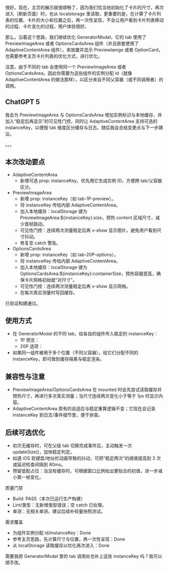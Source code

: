 很好。现在，主页的展示就很顺畅了，因为我们恰当地初始化了卡片的尺寸，再次进入（刷新页面）时，也从 localstorage 里读取，更重要的是，在计算了卡片列表的位置、卡片的大小和位置之后，再一次性呈现，不会让用户看到卡片列表移动的过程、卡片变化的过程，用户体验很好。

那么，沿着这个思路，我们继续优化 GeneratorModal，它的 tab 使用了 PreviewImageArea 或者 OptionsCardsArea 组件（并且嵌套使用了 AdaptiveContentArea 组件），来放置并显示 PreviewIamge 或者 OptionCard，也需要参考主页卡片列表的优化方式，进行优化。

注意，由于不同的 tab 会使用同一个 PreviewImageArea 或者 OptionsCardsArea，因此你需要为这些组件的实例分配 id（就像 AdaptiveContentArea 的做法那样），以区分来自不同父容器（或不同调用者）的调用。



## ChatGPT 5

我会为 PreviewImageArea 与 OptionsCardsArea 增加实例标识与本地缓存、并加入“稳定后再显示”的可见性门控，同时让 AdaptiveContentArea 支持可选的 instanceKey，以便按 tab 维度区分缓存与日志。随后我会总结变更点与下一步建议。

。。。

## 本次改动要点

- AdaptiveContentArea
  - 新增可选 prop: instanceKey。优先用它生成实例 ID，方便跨 tab/父容器区分。
- PreviewImageArea
  - 新增 prop: instanceKey（如 tab-1P-preview）。
  - 将 instanceKey 传给内部 AdaptiveContentArea。
  - 加入本地缓存：localStorage 键为 PreviewImageArea:${instanceKey}:size，预热 content 区域尺寸，减少首帧跳动。
  - 可见性门控：连续两次测量稳定后再 v-show 显示图片，避免用户看到尺寸抖动。
  - 修复空 catch 警告。
- OptionsCardsArea
  - 新增 prop: instanceKey（如 tab-20P-options）。
  - 将 instanceKey 传给内部 AdaptiveContentArea。
  - 加入本地缓存：localStorage 键为 OptionsCardsArea:${instanceKey}:containerSize，预热容器宽高，确保卡片网格初始就“对尺寸”。
  - 可见性门控：连续两次测量稳定后再 v-show 显示网格。
  - 在每次真实测量时写回缓存。

已验证构建通过。

## 使用方式

- 在 GeneratorModal 的不同 tab，给各自的组件传入稳定的 instanceKey：
  - 1P 预览：<PreviewImageArea :image="..." instanceKey="tab-1P-preview" />
  - 20P 选项：<OptionsCardsArea :cards-infos="..." instanceKey="tab-20P-options" />
- 如果同一组件被用于多个位置（不同父容器），给它们分配不同的 instanceKey，即可做到缓存隔离与稳定渲染。

## 兼容性与注意

- PreviewImageArea/OptionsCardsArea 在 mounted 时会先尝试读取缓存并预热尺寸，再进行多次真实测量；当尺寸连续两次变化小于等于 1px 时显示内容。
- AdaptiveContentArea 原有的自适应与稳定重算逻辑不变；它现在会记录 instanceKey 到日志/事件细节里，便于排查。

## 后续可选优化

- 初次无缓存时，可在父级 tab 切换完成事件后，主动触发一次 updateSize()，加快稳定判定。
- 如遇 iOS 软键盘/地址栏动画导致的抖动，可把“稳定两次”的阈值提高到 3 次或延迟检查间隔到 80ms。
- 预留低配占位：当没有缓存时，可根据窗口比例给出更贴合的初值，进一步减小第一帧变化。

质量门禁

- Build: PASS（本次已运行生产构建）
- Lint/类型：无新增类型错误；空 catch 已处理。
- 单测：无相关单测，建议后续补轻量快照测试。

需求覆盖

- 为组件实例分配 id/instanceKey：Done
- 参考主页思路，先计算尺寸与位置，再一次性呈现：Done
- 从 localStorage 读取缓存以优化再次进入：Done

需要我把 GeneratorModal 里的 tab 调用处也补上这些 instanceKey 吗？我可以顺手改。

